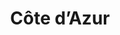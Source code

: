 ---
ref: sol-121-0040
title: ["Côte d’Azur"]
author_name: ["unknown author"]
publisher: ["SNCF"]
year: "unknown date"
origin: ["France"]
formats: ["brochure"]
disciplines: ["graphic-design"]
tags: ["Expo 58"]
layout: artifact
status: ["scan"]
published: false
int_published: false
image_count:
date_added: 2023-06-16
batch: 58/france/1
int_note: "bodoni"
---